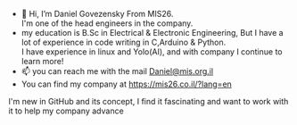 - 👋 Hi, I’m Daniel Govezensky From MIS26.  
I'm one of the head engineers in the company.
- my education is B.Sc in Electrical & Electronic Engineering, But I have a lot of experience in code writing in C,Arduino & Python.  
I have experience in linux and Yolo(AI), and with company I continue to learn more!
- 📫 you can reach me with the mail Daniel@mis.org.il
- You can find my company at https://mis26.co.il/?lang=en

I'm new in GitHub and its concept, I find it fascinating and want to work with it to help my company advance
